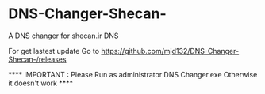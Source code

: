 # DNS-Changer-Shecan-
A DNS changer for shecan.ir DNS

For get lastest update Go to https://github.com/mjd132/DNS-Changer-Shecan-/releases 

**** IMPORTANT : Please   Run as administrator   DNS Changer.exe   Otherwise it doesn't work **** 

